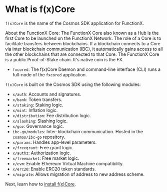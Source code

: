 # What is f(x)Core

`f(x)Core` is the name of the Cosmos SDK application for FunctionX.

About the FunctionX Core: The FunctionX Core also known as a Hub is the first Core to be launched on the FunctionX Network. The role of a Core is to facilitate transfers between blockchains. If a blockchain connects to a Core via inter blockchain communication (IBC), it automatically gains access to all the other blockchains that are connected to that Core. The FunctionX Core is a public Proof-of-Stake chain. It's native coin is the FX.

* `fxcored`: The f(x)Core Daemon and command-line interface (CLI) runs a full-node of the `fxcored` application.

`f(x)Core` is built on the Cosmos SDK using the following modules:

* `x/auth`: Accounts and signatures.
* `x/bank`: Token transfers.
* `x/staking`: Staking logic.
* `x/mint`: Inflation logic.
* `x/distribution`: Fee distribution logic.
* `x/slashing`: Slashing logic.
* `x/gov`: Governance logic.
* `ibc-go/modules`: Inter-blockchain communication. Hosted in the `cosmos/ibc-go` repository.
* `x/params`: Handles app-level parameters.
* `x/freegrant`: Free grant logic.
* `x/authz`: Authorization logic.
* `x/freemarket`: Free market logic.
* `x/evm`: Enable Ethereum Virtual Machine compatibility.
* `x/erc20`: Enable ERC20 token standards.
* `x/migrate`: Allows migration of address to new address scheme.

Next, learn how to [install f(x)Core](../fxcore/installation.md).
